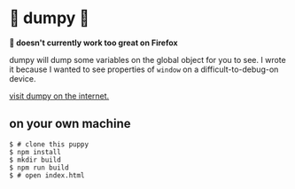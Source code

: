 # :shit: dumpy :shit:

**:wolf: doesn't currently work too great on Firefox**

dumpy will dump some variables on the global object for you to see. I wrote it because I wanted to see properties of `window` on a difficult-to-debug-on device.

[visit dumpy on the internet.](https://evanhahn.com/tape/dumpy)

on your own machine
-------------------

    $ # clone this puppy
    $ npm install
    $ mkdir build
    $ npm run build
    $ # open index.html
